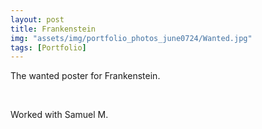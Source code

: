```yaml
---
layout: post
title: Frankenstein
img: "assets/img/portfolio_photos_june0724/Wanted.jpg"
tags: [Portfolio]
---
```


The wanted poster for Frankenstein.


<br>


Worked with Samuel M.
